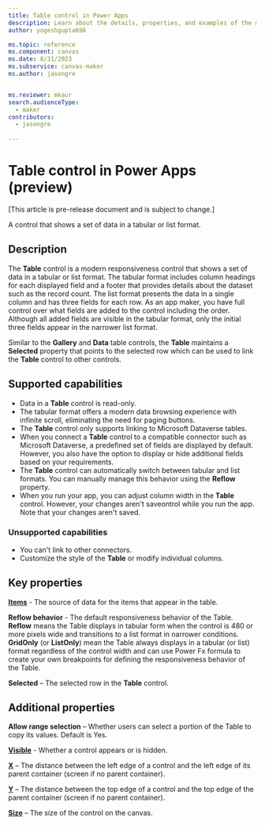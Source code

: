 ```yaml
---
title: Table control in Power Apps
description: Learn about the details, properties, and examples of the modern Table control in Power Apps.
author: yogeshgupta698

ms.topic: reference
ms.component: canvas
ms.date: 8/31/2023
ms.subservice: canvas-maker
ms.author: jasongre


ms.reviewer: mkaur
search.audienceType: 
  - maker
contributors:
  - jasongre
  
---
```

# Table control in Power Apps (preview)

[This article is pre-release document and is subject to change.]

A control that shows a set of data in a tabular or list format.

## Description
The **Table** control is a modern responsiveness control that shows a set of data in a tabular or list format. The tabular format includes column headings for each displayed field and a footer that provides details about the dataset such as the record count. The list format presents the data in a single column and has three fields for each row. As an app maker, you have full control over what fields are added to the control including the order. Although all added fields are visible in the tabular format, only the initial three fields appear in the narrower list format.

Similar to the **Gallery** and **Data** table controls, the **Table** maintains a **Selected** property that points to the selected row which can be used to link the **Table** control to other controls.

## Supported capabilities
- Data in a **Table** control is read-only.
- The tabular format offers a modern data browsing experience with infinite scroll, eliminating the need for paging buttons.
- The **Table** control only supports linking to Microsoft Dataverse tables.
- When you connect a **Table** control to a compatible connector such as Microsoft Dataverse, a predefined set of fields are displayed by default. However, you also have the option to display or hide additional fields based on your requirements.
- The **Table** control can automatically switch between tabular and list formats. You can manually manage this behavior using the **Reflow** property.
- When you run your app, you can adjust column width in the **Table** control. However, your changes aren't saveontrol while you run the app. Note that your changes aren't saved.

### Unsupported capabilities
* You can't link to other connectors.
* Customize the style of the **Table** or modify individual columns.

## Key properties
**[Items](../properties-core.md)** - The source of data for the items that appear in the table. 

**Reflow behavior** - The default responsiveness behavior of the Table. **Reflow** means the Table displays in tabular form when the control is 480 or more pixels wide and transitions to a list format in narrower conditions. **GridOnly** (or **ListOnly**) mean the Table always displays in a tabular (or list) format regardless of the control width and can use Power Fx formula to create your own breakpoints for defining the responsiveness behavior of the Table.  

**Selected** – The selected row in the **Table** control.

## Additional properties
**Allow range selection** – Whether users can select a portion of the Table to copy its values. Default is Yes.

**[Visible](../properties-core.md)** - Whether a control appears or is hidden.

**[X](../properties-size-location.md)** – The distance between the left edge of a control and the left edge of its parent container (screen if no parent container).

**[Y](../properties-size-location.md)** – The distance between the top edge of a control and the top edge of the parent container (screen if no parent container).

**[Size](../properties-text.md)** – The size of the control on the canvas.











